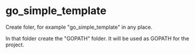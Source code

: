 # go_simple_template
Create foler, for example "go_simple_template" in any place.

In that folder create the "GOPATH" folder. It will be used as GOPATH for the project.
